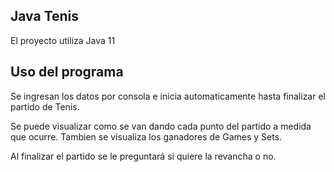 ## Java Tenis

El proyecto utiliza Java 11


## Uso del programa

Se ingresan los datos por consola e inicia automaticamente hasta finalizar el partido de Tenis.

Se puede visualizar como se van dando cada punto del partido a medida que ocurre.
Tambien se visualiza los ganadores de Games y Sets.

Al finalizar el partido se le preguntará si quiere la revancha o no.